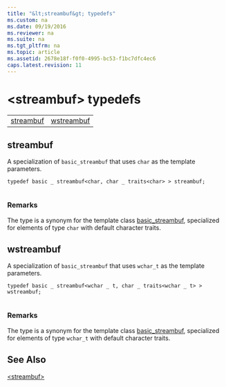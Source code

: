 ```yaml
---
title: "&lt;streambuf&gt; typedefs"
ms.custom: na
ms.date: 09/19/2016
ms.reviewer: na
ms.suite: na
ms.tgt_pltfrm: na
ms.topic: article
ms.assetid: 2678e18f-f0f0-4995-bc53-f1bc7dfc4ec6
caps.latest.revision: 11
---
```

# &lt;streambuf&gt; typedefs
|||  
|-|-|  
|[streambuf](#streambuf)|[wstreambuf](#wstreambuf)|  
  
##  <a name="streambuf"></a>  streambuf  
 A specialization of `basic_streambuf` that uses `char` as the template parameters.  
  
```  
typedef basic _ streambuf<char, char _ traits<char> > streambuf;  
  
```  
  
### Remarks  
 The type is a synonym for the template class [basic_streambuf](../vs140/basic_streambuf-Class.md), specialized for elements of type `char` with default character traits.  
  
##  <a name="wstreambuf"></a>  wstreambuf  
 A specialization of `basic_streambuf` that uses `wchar_t` as the template parameters.  
  
```  
typedef basic _ streambuf<wchar _ t, char _ traits<wchar _ t> > wstreambuf;  
  
```  
  
### Remarks  
 The type is a synonym for the template class [basic_streambuf](../vs140/basic_streambuf-Class.md), specialized for elements of type `wchar_t` with default character traits.  
  
## See Also  
 [&lt;streambuf&gt;](../vs140/-streambuf-.md)